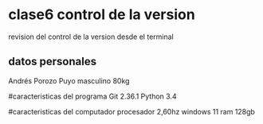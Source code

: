 # clase6 control de la version
revision del control de la version desde el terminal
## datos personales
Andrés Porozo
Puyo
masculino
80kg

#caracteristicas del programa
Git 2.36.1
Python 3.4


#caracteristicas del computador
procesador 2,60hz
windows 11
ram 128gb
